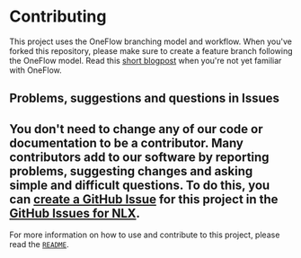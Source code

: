 # Contributing

This project uses the OneFlow branching model and workflow. When you've forked this repository, please make sure to create a feature branch following the OneFlow model. Read this [short blogpost](http://endoflineblog.com/oneflow-a-git-branching-model-and-workflow) when you're not yet familiar with OneFlow.

## Problems, suggestions and questions in Issues

You don't need to change any of our code or documentation to be a contributor. Many contributors add to our software by reporting problems, suggesting changes and asking simple and difficult questions. To do this, you can [create a GitHub Issue](https://help.github.com/articles/creating-an-issue/) for this project in the [GitHub Issues for NLX](https://github.com/VNG-Realisatie/nlx/issues).
---

For more information on how to use and contribute to this project, please read the [`README`](README.md).